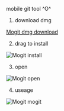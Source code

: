 mobile git tool ^O^

  1. download dmg

  [Mogit dmg download][0]

  2. drag to install

  ![Mogit install][1]

  3. open

  ![Mogit open][2]

  4. useage

  ![Mogit mogit][3]

[0]: http://svn.douban.com/projects/shire/attachment/wiki/bear/androidDoc/design/mogit.dmg
[1]: http://c.dapps.douban.com/p/10075/o-545x640.png
[2]: http://c.dapps.douban.com/p/10074/o-1107x656.png
[3]: http://c.dapps.douban.com/p/10076/o-668x521.png
